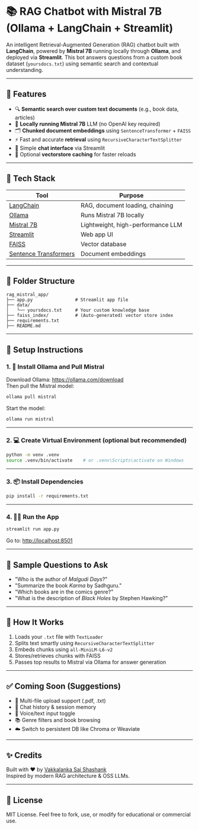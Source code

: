 # 📚 RAG Chatbot with Mistral 7B (Ollama + LangChain + Streamlit)

An intelligent Retrieval-Augmented Generation (RAG) chatbot built with **LangChain**, powered by **Mistral 7B** running locally through **Ollama**, and deployed via **Streamlit**. This bot answers questions from a custom book dataset (`yoursdocs.txt`) using semantic search and contextual understanding.

---

## 🚀 Features

- 🔍 **Semantic search over custom text documents** (e.g., book data, articles)
- 🧠 **Locally running Mistral 7B** LLM (no OpenAI key required)
- 🗂️ **Chunked document embeddings** using `SentenceTransformer` + `FAISS`
- ⚡ Fast and accurate **retrieval** using `RecursiveCharacterTextSplitter`
- 💬 Simple **chat interface** via Streamlit
- 💾 Optional **vectorstore caching** for faster reloads

---

## 🧱 Tech Stack

| Tool | Purpose |
|------|---------|
| [LangChain](https://github.com/langchain-ai/langchain) | RAG, document loading, chaining |
| [Ollama](https://ollama.com) | Runs Mistral 7B locally |
| [Mistral 7B](https://ollama.com/library/mistral) | Lightweight, high-performance LLM |
| [Streamlit](https://streamlit.io) | Web app UI |
| [FAISS](https://github.com/facebookresearch/faiss) | Vector database |
| [Sentence Transformers](https://www.sbert.net/) | Document embeddings |

---

## 📁 Folder Structure

```
rag_mistral_app/
├── app.py                # Streamlit app file
├── data/
│   └── yoursdocs.txt     # Your custom knowledge base
├── faiss_index/          # (Auto-generated) vector store index
├── requirements.txt
├── README.md
```

---

## 📄 Setup Instructions

### 1. 🧠 Install Ollama and Pull Mistral

Download Ollama: https://ollama.com/download  
Then pull the Mistral model:

```bash
ollama pull mistral
```

Start the model:
```bash
ollama run mistral
```

---

### 2. 💻 Create Virtual Environment (optional but recommended)

```bash
python -m venv .venv
source .venv/bin/activate    # or .venv\Scripts\activate on Windows
```

---

### 3. 📦 Install Dependencies

```bash
pip install -r requirements.txt
```

---

### 4. 🏃‍♂️ Run the App

```bash
streamlit run app.py
```

Go to: [http://localhost:8501](http://localhost:8501)

---

## 📌 Sample Questions to Ask

- "Who is the author of *Malgudi Days*?"
- "Summarize the book *Karma* by Sadhguru."
- "Which books are in the comics genre?"
- "What is the description of *Black Holes* by Stephen Hawking?"

---

## 🧠 How It Works

1. Loads your `.txt` file with `TextLoader`
2. Splits text smartly using `RecursiveCharacterTextSplitter`
3. Embeds chunks using `all-MiniLM-L6-v2`
4. Stores/retrieves chunks with FAISS
5. Passes top results to Mistral via Ollama for answer generation

---

## ✅ Coming Soon (Suggestions)

- 🔄 Multi-file upload support (.pdf, .txt)
- 🧾 Chat history & session memory
- 💬 Voice/text input toggle
- 📚 Genre filters and book browsing
- ☁️ Switch to persistent DB like Chroma or Weaviate

---

## ✨ Credits

Built with ❤️ by [Vakkalanka Sai Shashank ](https://github.com/SaiShashank-10)  
Inspired by modern RAG architecture & OSS LLMs.

---

## 📜 License

MIT License. Feel free to fork, use, or modify for educational or commercial use.
